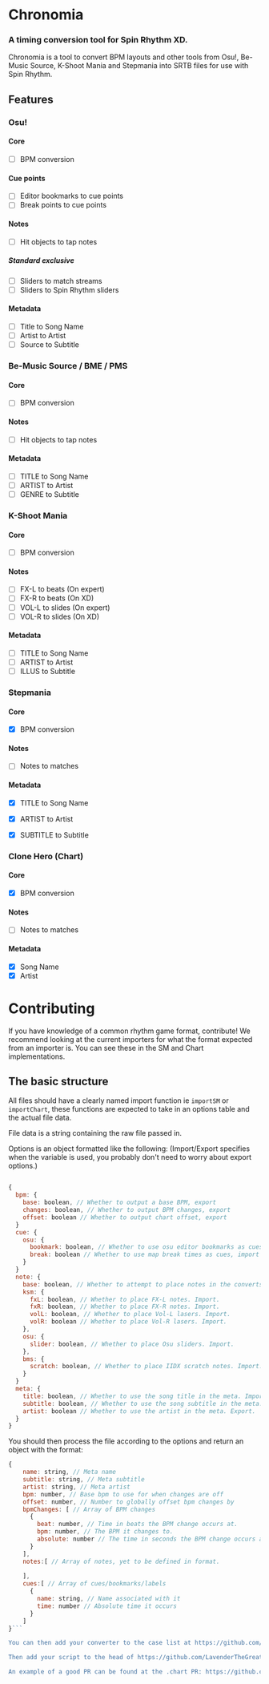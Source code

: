 # Chronomia
### A timing conversion tool for Spin Rhythm XD.
Chronomia is a tool to convert BPM layouts and other tools from Osu!, Be-Music Source, K-Shoot Mania and Stepmania into SRTB files for use with Spin Rhythm.

## Features

### Osu!

#### Core

- [ ] BPM conversion

#### Cue points

- [ ] Editor bookmarks to cue points
- [ ] Break points to cue points

#### Notes

- [ ] Hit objects to tap notes

##### Standard exclusive

- [ ] Sliders to match streams
- [ ] Sliders to Spin Rhythm sliders

#### Metadata

- [ ] Title to Song Name
- [ ] Artist to Artist
- [ ] Source to Subtitle

### Be-Music Source / BME / PMS

#### Core

- [ ] BPM conversion

#### Notes

- [ ] Hit objects to tap notes

#### Metadata

- [ ] TITLE to Song Name
- [ ] ARTIST to Artist
- [ ] GENRE to Subtitle

### K-Shoot Mania

#### Core

- [ ] BPM conversion

#### Notes

- [ ] FX-L to beats (On expert)
- [ ] FX-R to beats (On XD)
- [ ] VOL-L to slides (On expert)
- [ ] VOL-R to slides (On XD)

#### Metadata

- [ ] TITLE to Song Name
- [ ] ARTIST to Artist
- [ ] ILLUS to Subtitle

### Stepmania

#### Core

- [x] BPM conversion

#### Notes

- [ ] Notes to matches

#### Metadata

- [x] TITLE to Song Name
- [x] ARTIST to Artist
- [x] SUBTITLE to Subtitle


### Clone Hero (Chart)

#### Core

- [x] BPM conversion

#### Notes

- [ ] Notes to matches

#### Metadata

- [x] Song Name
- [x] Artist

# Contributing

If you have knowledge of a common rhythm game format, contribute! We recommend looking at the current importers for what the format expected from an importer is. You can see these in the SM and Chart implementations.

## The basic structure

All files should have a clearly named import function ie ``importSM`` or ``importChart``, these functions are expected to take in an options table and the actual file data.

File data is a string containing the raw file passed in.

Options is an object formatted like the following: (Import/Export specifies when the variable is used, you probably don't need to worry about export options.)

```js

{
  bpm: {
    base: boolean, // Whether to output a base BPM, export
    changes: boolean, // Whether to output BPM changes, export
    offset: boolean // Whether to output chart offset, export
  }
  cue: {
    osu: {
      bookmark: boolean, // Whether to use osu editor bookmarks as cues, import
      break: boolean // Whether to use map break times as cues, import
    }
  }
  note: {
    base: boolean, // Whether to attempt to place notes in the converts. Import.
    ksm: {
      fxL: boolean, // Whether to place FX-L notes. Import.
      fxR: boolean, // Whether to place FX-R notes. Import.
      volL: boolean, // Whether to place Vol-L lasers. Import.
      volR: boolean // Whether to place Vol-R lasers. Import.
    },
    osu: {
      slider: boolean, // Whether to place Osu sliders. Import.
    },
    bms: {
      scratch: boolean, // Whether to place IIDX scratch notes. Import.
    }
  }
  meta: {
    title: boolean, // Whether to use the song title in the meta. Import.
    subtitle: boolean, // Whether to use the song subtitle in the meta. Export.
    artist: boolean // Whether to use the artist in the meta. Export.
  }
}
```

You should then process the file according to the options and return an object with the format:

```js
{
    name: string, // Meta name
    subtitle: string, // Meta subtitle
    artist: string, // Meta artist
    bpm: number, // Base bpm to use for when changes are off
    offset: number, // Number to globally offset bpm changes by
    bpmChanges: [ // Array of BPM changes
      {
        beat: number, // Time in beats the BPM change occurs at.
        bpm: number, // The BPM it changes to.
        absolute: number // The time in seconds the BPM change occurs at.
      }
    ],
    notes:[ // Array of notes, yet to be defined in format.
      
    ],
    cues:[ // Array of cues/bookmarks/labels
      {
        name: string, // Name associated with it
        time: number // Absolute time it occurs
      }
    ]
}```

You can then add your converter to the case list at https://github.com/LavenderTheGreat/chronomia/blob/master/index.js#L55 and the appropriate function to load below.

Then add your script to the head of https://github.com/LavenderTheGreat/chronomia/blob/master/index.html around the rest of the converters and submit your PR.

An example of a good PR can be found at the .chart PR: https://github.com/LavenderTheGreat/chronomia/pull/1
